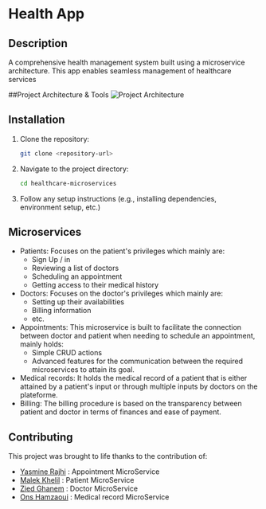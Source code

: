 # Health App

## Description
A comprehensive health management system built using a microservice architecture. This app enables seamless management of healthcare services

##Project Architecture & Tools
![Project Architecture](https://drive.google.com/file/d/1sWI50G4oUa8chEkfhvzJcretGLrstsEO/view?usp=sharing)

## Installation
1. Clone the repository:
    ```bash
    git clone <repository-url>
    ```
2. Navigate to the project directory:
    ```bash
    cd healthcare-microservices
    ```
3. Follow any setup instructions (e.g., installing dependencies, environment setup, etc.)

## Microservices
- Patients:
  Focuses on the patient's privileges which mainly are:
    - Sign Up / in
    - Reviewing a list of doctors
    - Scheduling an appointment
    - Getting access to their medical history
- Doctors:
  Focuses on the doctor's privileges which mainly are:
    - Setting up their availabilities
    - Billing information
    - etc.
- Appointments:
  This microservice is built to facilitate the connection between doctor and patient when needing to schedule an appointment, mainly holds:
  - Simple CRUD actions
  - Advanced features for the communication between the required microservices to attain its goal.
- Medical records:
  It holds the medical record of a patient that is either attained by a patient's input or through multiple inputs by doctors on the plateforme.
- Billing:
  The billing procedure is based on the transparency between patient and doctor in terms of finances and ease of payment.

## Contributing
This project was brought to life thanks to the contribution of:
- [Yasmine Rajhi](https://github.com/yasmineRajhi) : Appointment MicroService
- [Malek Khelil](https://github.com/mkh-dev) : Patient MicroService
- [Zied Ghanem](https://github.com/zied-gh) : Doctor MicroService
- [Ons Hamzaoui](https://github.com/onshamzaoui) : Medical record MicroService
